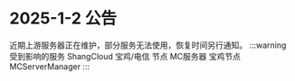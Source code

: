 # 2025-1-2 公告

近期上游服务器正在维护，部分服务无法使用，恢复时间另行通知。
:::warning 受到影响的服务
ShangCloud
宝鸡/电信 节点
MC服务器 宝鸡节点
MCServerManager
:::
